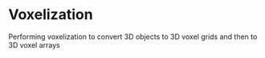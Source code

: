 # Voxelization
Performing voxelization to convert 3D objects to 3D voxel grids and then to 3D voxel arrays
